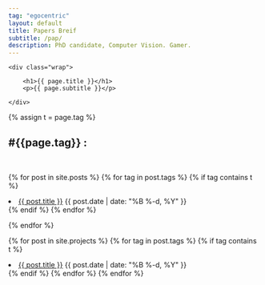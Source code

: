 ```yaml
---
tag: "egocentric"
layout: default
title: Papers Breif
subtitle: /pap/
description: PhD candidate, Computer Vision. Gamer.
---
```

<section class="intro">

	<div class="wrap">

		<h1>{{ page.title }}</h1>
		<p>{{ page.subtitle }}</p>

	</div>

{% assign t = page.tag %}
<h2> #{{page.tag}} : </h2> <br>

{% for post in site.posts %}
  {% for tag in post.tags %}
      {% if tag contains t %}
        <li>
          <a href="{{ post.url }}">{{ post.title }}</a>
          <span class="date">{{ post.date | date: "%B %-d, %Y"  }}</span>
        </li>
    {% endif %}
  {% endfor %}

{% endfor %}

{% for post in site.projects %}
  {% for tag in post.tags %}
      {% if tag contains t %}
        <li>
          <a href="{{ post.url }}">{{ post.title }}</a>
          <span class="date">{{ post.date | date: "%B %-d, %Y"  }}</span>
        </li>
    {% endif %}
  {% endfor %}
{% endfor %}

